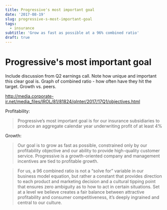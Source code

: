 ```yaml
---
title: Progressive's most important goal
date: '2017-08-19'
slug: progressive-s-most-important-goal
tags:
  - insurance
subtitle: 'Grow as fast as possible at a 96% combined ratio'
draft: true
---
```


# Progressive's most important goal

Include discussion from Q2 earnings call. Note how unique and important this clear goal is. Graph of combined ratio - how often have they hit the target. Growth vs. peers.


http://media.corporate-ir.net/media_files/IROL/81/81824/qInter/2017/17Q1/objectives.html

Profitability:

> Progressive’s most important goal is for our insurance subsidiaries to produce an aggregate calendar year underwriting profit of at least 4%

Growth:

> Our goal is to grow as fast as possible, constrained only by our profitability objective and our ability to provide high-quality customer service. Progressive is a growth-oriented company and management incentives are tied to profitable growth.


> For us, a 96 combined ratio is not a “solve for” variable in our business model equation, but rather a constant that provides direction to each product and marketing decision and a cultural tipping point that ensures zero ambiguity as to how to act in certain situations. Set at a level we believe creates a fair balance between attractive profitability and consumer competitiveness, it’s deeply ingrained and central to our culture.
